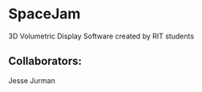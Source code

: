 SpaceJam========3D Volumetric Display Software created by RIT studentsCollaborators:----------------Jesse Jurman